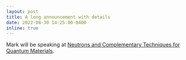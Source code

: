 ```yaml
---
layout: post
title: A long announcement with details
date: 2022-08-30 14:25:00-0400
inline: true
---
```


Mark will be speaking at [Neutrons and Complementary Techniques for Quantum Materials](https://conference.sns.gov/event/340/).
